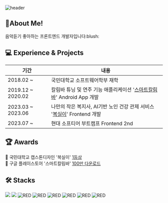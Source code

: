 ![header](https://capsule-render.vercel.app/api?type=Waving&fontColor=00b894&color=81ecec&text=Welcome&animation=fadeIn&height=150&fontSize=60&desc=I'm%20JunYoung%20&descAlignY=75&descAlign=60)
<br/>
<h2> 🌱About Me!  </h2>
음악듣기 좋아하는 프론트엔드 개발자입니다:blush:
 
 </br>
<h2> 💻 Experience & Projects </h2>

| 기간 | 내용 |
| --- | --- |
| 2018.02 ~ | 국민대학교 소프트웨어학부 재학 |
| 2019.12 ~ 2020.02 | 칼림바 튜닝 및 연주 기능 애플리케이션 '<a href="https://github.com/jjun990908/Tuner">스마트칼림바</a>' Android App 개발 |
| 2023.03 ~ 2023.06 | 나만의 작은 복지사, AI기반 노인 건강 관제 서비스 '<a href="https://github.com/jjun990908/capstone-2023-11">복실이</a>' Frontend 개발| |
| 2023.07 ~ | 현대 소프티어 부트캠프 Frontend 2nd |

<h2> 🏆 Awards </h2>
🥇 국민대학교 캡스톤디자인 '복실이' <a href="https://final.capstone.cs.kookmin.ac.kr/">1등상</a> </br> 
🥇 구글 플레이스토어 '스마트칼림바' <a href="https://play.google.com/store/apps/details?id=com.cookandroid.tuner&hl=ko-KR">100만 다운로드</a>
<h2> 🛠️ Stacks </h2>
<div>
  <img src ="https://img.shields.io/badge/REACT-61DAFB.svg?&style=for-the-badge&logo=React&logoColor=white"/>
  <img src ="https://img.shields.io/badge/TYPESCRIPT-3178C6.svg?&style=for-the-badge&logo=TypeScript&logoColor=white"/>
  <img alt="RED" src ="https://img.shields.io/badge/JAVASCRIPT-F7DF1E.svg?&style=for-the-badge&logo=JavaScript&logoColor=white"/>
  <img alt="RED" src ="https://img.shields.io/badge/HTML5-E34F26.svg?&style=for-the-badge&logo=CSS3&logoColor=white"/>
  <img alt="RED" src ="https://img.shields.io/badge/CSS3-1572B6.svg?&style=for-the-badge&logo=HTML5&logoColor=white"/>
  <img alt="RED" src ="https://img.shields.io/badge/REACT NATIVE-3655FF.svg?&style=for-the-badge&logo=React&logoColor=white"/>
  <img alt="RED" src ="https://img.shields.io/badge/Python-blue.svg?&style=for-the-badge&logo=Python&logoColor=white"/>
  <img alt="RED" src ="https://img.shields.io/badge/JAVA-004027.svg?&style=for-the-badge&logo=Jameson&logoColor=white"/>
</div>

</br>

<!--
[![Hits](https://hits.seeyoufarm.com/api/count/incr/badge.svg?url=https%3A%2F%2Fgithub.com%2Fjjun990908&count_bg=%2379C83D&title_bg=%23555555&icon=angellist.svg&icon_color=%23E7E7E7&title=hits&edge_flat=false)](https://hits.seeyoufarm.com)
<br/></br> </br> 
<!--
[![jjun990908's GitHub stats](https://github-readme-stats.vercel.app/api?username=jjun990908)]()

<!--
[![Top Langs](https://github-readme-stats.vercel.app/api/top-langs/?username=jjun990908&layout=compact)](https://github.com/jjun990908/github-readme-stats)

<!--
**jjun990908/jjun990908** is a ✨ _special_ ✨ repository because its `README.md` (this file) appears on your GitHub profile.

Here are some ideas to get you started:

- 🔭 I’m currently working on ...
- 🌱 I’m currently learning ...
- 👯 I’m looking to collaborate on ...
- 🤔 I’m looking for help with ...
- 💬 Ask me about ...
- 📫 How to reach me: ...
- 😄 Pronouns: ...
- ⚡ Fun fact: ...
-->
